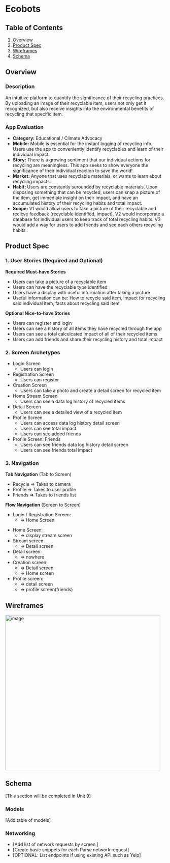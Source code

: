 # Ecobots

## Table of Contents

1. [Overview](#Overview)
2. [Product Spec](#Product-Spec)
3. [Wireframes](#Wireframes)
4. [Schema](#Schema)

## Overview

### Description

An intuitive platform to quantify the significance of their recycling practices. By uploading an image of their recyclable item, users not only get it recognized, but also receive insights into the environmental benefits of recycling that specific item.

### App Evaluation

   - **Category:** Educational / Climate Advocacy
   - **Mobile:** Mobile is essential for the instant logging of recycling info. Users use the app to conveniently identify recyclables and learn of their individual impact.
   - **Story:** There is a growing sentiment that our individual actions for recycling are meaningless. This app seeks to show everyone the significance of their individual reaction to save the world!
   - **Market:** Anyone that uses recyclable materials, or wants to learn about recycling impacts.
   - **Habit:** Users are constantly surounded by recyclable materials. Upon disposing something that can be recycled, users can snap a picture of the item, get immediate insight on their impact, and have an accumulated history of their recycling habits and total impact.
   - **Scope:** V1 would allow users to take a picture of their recyclable and recieve feedback (recyclable identified, impact). V2 would incorporate a database for individual users to keep track of total recycling habits. V3 would add a way for users to add friends and see each others recycling habits 

## Product Spec

### 1. User Stories (Required and Optional)

**Required Must-have Stories**

* Users can take a picture of a recyclable item
* Users can have the recyclable type identified
* Users have a display with useful information after taking a picture
* Useful information can be: How to recycle said item, impact for recycling said individual item, facts about recycling said item

**Optional Nice-to-have Stories**

* Users can register and login
* Users can see a history of all items they have recycled through the app
* Users can see a total calculcated impact of all of their recycled items
* Users can add friends and share their recycling history and total impact

### 2. Screen Archetypes

- Login Screen
  * Users can login
- Registration Screen
  * Users can register
- Creation Screen
  * Users can take a photo and create a detail screen for recycled item
- Home Stream Screen
  * Users can see a data log history of recycled items
- Detail Screen
  * Users can see a detailed view of a recycled item
- Profile Screen
  * Users can access data log history detail screen
  * Users can see total impact
  * Users can see added friends
- Profile Screen: Friends
  * Users can see friends data log history detail screen
  * Users can see friends total impact

### 3. Navigation

**Tab Navigation** (Tab to Screen)

* Recycle => Takes to camera
* Profile => Takes to user profile
* Friends => Takes to friends list

**Flow Navigation** (Screen to Screen)

- Login / Registration Screen:
  * => Home Screen
* Home Screen:
  * => display stream screen
* Stream screen:
  * => Detail screen
* Detail screen:
  * => nowhere
* Creation screen:
  * => Detail screen
  * => Home screen
* Profile screen:
  * => detail screen
  * => profile screen(friends)

## Wireframes

<img width="488" alt="image" src="https://github.com/IamJesseP/Ecobots-Mobile/assets/108151191/551fa76e-774e-4749-8627-844e6ff7ad19">



## Schema 

[This section will be completed in Unit 9]

### Models

[Add table of models]

### Networking

- [Add list of network requests by screen ]
- [Create basic snippets for each Parse network request]
- [OPTIONAL: List endpoints if using existing API such as Yelp]
